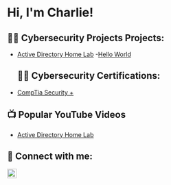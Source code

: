 <h1>Hi, I'm Charlie! 

<h2>👨‍💻 Cybersecurity Projects Projects:</h2>

- [Active Directory Home Lab](https://github.com/CharlieTest/LABURL)
 -[Hello World](https://github.com/CharlieTest/LABURL) 

  <h2>👨‍💻 Cybersecurity Certifications:</h2>
- [CompTia Security +](https://www.youtube.com/watch?v=a83ASGn_V_s)
  
<h2>📺 Popular YouTube Videos</h2>

- [Active Directory Home Lab](https://www.youtube.com/watch?v=a83ASGn_V_s)
  

<h2> 🤳 Connect with me:</h2>


[<img align="left" alt="CharlesGoetz | LinkedIn" width="22px" src="https://cdn.jsdelivr.net/npm/simple-icons@v3/icons/linkedin.svg" />][linkedin]


[linkedin]: www.linkedin.com/in/charles-g-642172133


<!--
**joshmadakor1/joshmadakor1** is a ✨ _special_ ✨ repository because its `README.md` (this file) appears on your GitHub profile.

Here are some ideas to get you started:

- 🔭 I’m currently working on ...
- 🌱 I’m currently learning ...
- 👯 I’m looking to collaborate on ...
- 🤔 I’m looking for help with ...
- 💬 Ask me about ...
- 📫 How to reach me: ...
- 😄 Pronouns: ...
- ⚡ Fun fact: ...
-->
